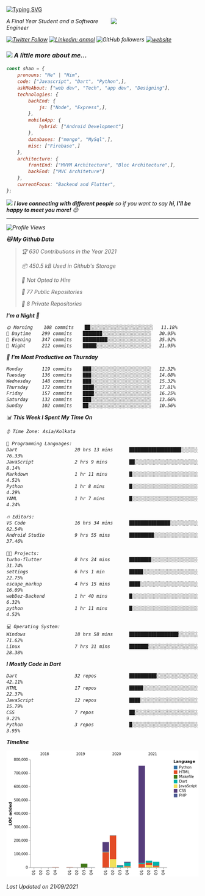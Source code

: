 <!-- <h2>नमस्ते (Namaste)🙏🏻, I'm Shan Shaji! <img src="https://media.giphy.com/media/12oufCB0MyZ1Go/giphy.gif" width="50"></h2> -->
[![Typing SVG](https://readme-typing-svg.herokuapp.com?lines=Hey%2C+I'm+Shan;I+am+a+Full+Stack+Developer)](https://git.io/typing-svg)

<img align='right' src="https://media.giphy.com/media/M9gbBd9nbDrOTu1Mqx/giphy.gif" width="230">
<p><em>A Final Year Student and a Software Engineer

[![Twitter Follow](https://img.shields.io/twitter/follow/shan__shaji?style=flat)](https://twitter.com/intent/follow?screen_name=shan__shaji)
[![Linkedin: anmol](https://img.shields.io/badge/shan-shaji?style=flat-square&logo=Linkedin&logoColor=white&link=https://www.linkedin.com/in/shan-shaji/)](https://www.linkedin.com/in/shan-shaji/)
![GitHub followers](https://img.shields.io/github/followers/shan-shaji?label=Follow&style=social)
[![website](https://img.shields.io/badge/Website-46a2f1.svg?&style=flat-square&logo=Google-Chrome&logoColor=white&link=http://shan-shaji.github.io/)](http://shan-shaji.github.io/)



### <img src="https://media.giphy.com/media/VgCDAzcKvsR6OM0uWg/giphy.gif" width="50"> A little more about me...  

```javascript
const shan = {
    pronouns: "He" | "Him",
    code: ["Javascript", "Dart", "Python",],
    askMeAbout: ["web dev", "Tech", "app dev", "Designing"],
    technologies: {
        backEnd: {
            js: ["Node", "Express",],
        },
        mobileApp: {
            hybrid: ["Android Development"]
        },
        databases: ["mongo", "MySql",],
        misc: ["Firebase",]
    },
    architecture: {
        frontEnd: ["MVVM Architecture", "Bloc Architecture",],
        backEnd: ["MVC Architeture"]
    },
    currentFocus: "Backend and Flutter",
};
```

<img src="https://media.giphy.com/media/LnQjpWaON8nhr21vNW/giphy.gif" width="60"> <em><b>I love connecting with different people</b> so if you want to say <b>hi, I'll be happy to meet you more!</b> 😊</em>

---
<!--START_SECTION:waka-->
![Profile Views](http://img.shields.io/badge/Profile%20Views-73-blue)

**🐱 My Github Data** 

> 🏆 630 Contributions in the Year 2021
 > 
> 📦 450.5 kB Used in Github's Storage 
 > 
> 🚫 Not Opted to Hire
 > 
> 📜 77 Public Repositories 
 > 
> 🔑 8 Private Repositories  
 > 
**I'm a Night 🦉** 

```text
🌞 Morning    108 commits    ██░░░░░░░░░░░░░░░░░░░░░░░   11.18% 
🌆 Daytime    299 commits    ███████░░░░░░░░░░░░░░░░░░   30.95% 
🌃 Evening    347 commits    █████████░░░░░░░░░░░░░░░░   35.92% 
🌙 Night      212 commits    █████░░░░░░░░░░░░░░░░░░░░   21.95%

```
📅 **I'm Most Productive on Thursday** 

```text
Monday       119 commits    ███░░░░░░░░░░░░░░░░░░░░░░   12.32% 
Tuesday      136 commits    ███░░░░░░░░░░░░░░░░░░░░░░   14.08% 
Wednesday    148 commits    ███░░░░░░░░░░░░░░░░░░░░░░   15.32% 
Thursday     172 commits    ████░░░░░░░░░░░░░░░░░░░░░   17.81% 
Friday       157 commits    ████░░░░░░░░░░░░░░░░░░░░░   16.25% 
Saturday     132 commits    ███░░░░░░░░░░░░░░░░░░░░░░   13.66% 
Sunday       102 commits    ██░░░░░░░░░░░░░░░░░░░░░░░   10.56%

```


📊 **This Week I Spent My Time On** 

```text
⌚︎ Time Zone: Asia/Kolkata

💬 Programming Languages: 
Dart                     20 hrs 13 mins      ███████████████████░░░░░░   76.33% 
JavaScript               2 hrs 9 mins        ██░░░░░░░░░░░░░░░░░░░░░░░   8.14% 
Markdown                 1 hr 11 mins        █░░░░░░░░░░░░░░░░░░░░░░░░   4.51% 
Python                   1 hr 8 mins         █░░░░░░░░░░░░░░░░░░░░░░░░   4.29% 
YAML                     1 hr 7 mins         █░░░░░░░░░░░░░░░░░░░░░░░░   4.24%

🔥 Editors: 
VS Code                  16 hrs 34 mins      ███████████████░░░░░░░░░░   62.54% 
Android Studio           9 hrs 55 mins       █████████░░░░░░░░░░░░░░░░   37.46%

🐱‍💻 Projects: 
turbo-flutter            8 hrs 24 mins       ████████░░░░░░░░░░░░░░░░░   31.74% 
settings                 6 hrs 1 min         █████░░░░░░░░░░░░░░░░░░░░   22.75% 
escape_markup            4 hrs 15 mins       ████░░░░░░░░░░░░░░░░░░░░░   16.09% 
webDez-Backend           1 hr 40 mins        █░░░░░░░░░░░░░░░░░░░░░░░░   6.32% 
python                   1 hr 11 mins        █░░░░░░░░░░░░░░░░░░░░░░░░   4.52%

💻 Operating System: 
Windows                  18 hrs 58 mins      ██████████████████░░░░░░░   71.62% 
Linux                    7 hrs 31 mins       ███████░░░░░░░░░░░░░░░░░░   28.38%

```

**I Mostly Code in Dart** 

```text
Dart                     32 repos            ██████████░░░░░░░░░░░░░░░   42.11% 
HTML                     17 repos            █████░░░░░░░░░░░░░░░░░░░░   22.37% 
JavaScript               12 repos            ████░░░░░░░░░░░░░░░░░░░░░   15.79% 
CSS                      7 repos             ██░░░░░░░░░░░░░░░░░░░░░░░   9.21% 
Python                   3 repos             █░░░░░░░░░░░░░░░░░░░░░░░░   3.95%

```


**Timeline**

![Chart not found](https://raw.githubusercontent.com/shan-shaji/shan-shaji/master/charts/bar_graph.png) 


 Last Updated on 21/09/2021
<!--END_SECTION:waka-->

